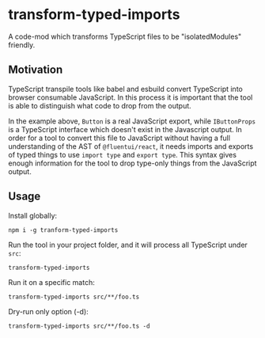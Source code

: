 # transform-typed-imports

A code-mod which transforms TypeScript files to be "isolatedModules" friendly.

## Motivation

TypeScript transpile tools like babel and esbuild convert TypeScript into browser consumable JavaScript. In this process it is important that the tool is able to distinguish what code to drop from the output.

In the example above, `Button` is a real JavaScript export, while `IButtonProps` is a TypeScript interface which doesn't exist in the Javascript output. In order for a tool to convert this file to JavaScript without having a full understanding of the AST of `@fluentui/react`, it needs imports and exports of typed things to use `import type` and `export type`. This syntax gives enough information for the tool to drop type-only things from the JavaScript output.

## Usage

Install globally:

```
npm i -g tranform-typed-imports
```

Run the tool in your project folder, and it will process all TypeScript under `src`:

```
transform-typed-imports
```

Run it on a specific match:

```
transform-typed-imports src/**/foo.ts
```

Dry-run only option (-d):

```
transform-typed-imports src/**/foo.ts -d
```
